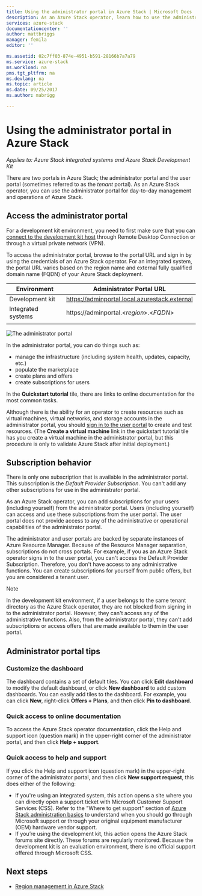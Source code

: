 ```yaml
---
title: Using the administrator portal in Azure Stack | Microsoft Docs
description: As an Azure Stack operator, learn how to use the administrator portal.
services: azure-stack
documentationcenter: ''
author: mattbriggs
manager: femila
editor: ''

ms.assetid: 02c7ff03-874e-4951-b591-28166b7a7a79
ms.service: azure-stack
ms.workload: na
pms.tgt_pltfrm: na
ms.devlang: na
ms.topic: article
ms.date: 09/25/2017
ms.author: mabrigg

---
```

# Using the administrator portal in Azure Stack

*Applies to: Azure Stack integrated systems and Azure Stack Development Kit*

There are two portals in Azure Stack; the administrator portal and the user portal (sometimes referred to as the *tenant* portal). As an Azure Stack operator, you can use the administrator portal for day-to-day management and operations of Azure Stack. 

## Access the administrator portal

For a development kit environment, you need to first make sure that you can [connect to the development kit host](azure-stack-connect-azure-stack.md) through Remote Desktop Connection or through a virtual private network (VPN).

To access the administrator portal, browse to the portal URL and sign in by using the credentials of an Azure Stack operator. For an integrated system, the portal URL varies based on the region name and external fully qualified domain name (FQDN) of your Azure Stack deployment.

| Environment | Administrator Portal URL |   
| -- | -- | 
| Development kit| https://adminportal.local.azurestack.external  |
| Integrated systems | https://adminportal.&lt;*region*&gt;.&lt;*FQDN*&gt; | 
| | |

 ![The administrator portal](media/azure-stack-manage-portals/image1.png)

In the administrator portal, you can do things such as:

* manage the infrastructure (including system health, updates, capacity, etc.)
* populate the marketplace
* create plans and offers
* create subscriptions for users

In the **Quickstart tutorial** tile, there are links to online documentation for the most common tasks.
 
Although there is the ability for an operator to create resources such as virtual machines, virtual networks, and storage accounts in the administrator portal, you should [sign in to the user portal](user/azure-stack-use-portal.md) to create and test resources. (The **Create a virtual machine** link in the quickstart tutorial tile has you create a virtual machine in the administrator portal, but this procedure is only to validate Azure Stack after initial deployment.)

## Subscription behavior
 
There is only one subscription that is available in the administrator portal. This subscription is the *Default Provider Subscription*. You can't add any other subscriptions for use in the administrator portal.

As an Azure Stack operator, you can add subscriptions for your users (including yourself) from the administrator portal. Users (including yourself) can access and use these subscriptions from the user portal. The user portal does not provide access to any of the administrative or operational capabilities of the administrator portal.

The administrator and user portals are backed by separate instances of Azure Resource Manager. Because of the Resource Manager separation, subscriptions do not cross portals. For example, if you as an Azure Stack operator signs in to the user portal, you can't access the Default Provider Subscription. Therefore, you don't have access to any administrative functions. You can create subscriptions for yourself from public offers, but you are considered a tenant user.

  >[!NOTE]
  In the development kit environment, if a user belongs to the same tenant directory as the Azure Stack operator, they are not blocked from signing in to the administrator portal. However, they can't access any of the administrative functions. Also, from the administrator portal, they can't add subscriptions or access offers that are made available to them in the user portal.

## Administrator portal tips

### Customize the dashboard

The dashboard contains a set of default tiles. You can click **Edit dashboard** to modify the default dashboard, or click **New dashboard** to add custom dashboards. You can easily add tiles to the dashboard. For example, you can click **New**, right-click **Offers + Plans**, and then click **Pin to dashboard**.

### Quick access to online documentation

To access the Azure Stack operator documentation, click the Help and support icon (question mark) in the upper-right corner of the administrator portal, and then click **Help + support**.

### Quick access to help and support

If you click the Help and support icon (question mark) in the upper-right corner of the administrator portal, and then click **New support request**, this does either of the following:

- If you're using an integrated system, this action opens a site where you can directly open a support ticket with Microsoft Customer Support Services (CSS). Refer to the "Where to get support" section of [Azure Stack administration basics](azure-stack-manage-basics.md) to understand when you should go through Microsoft support or through your original equipment manufacturer (OEM) hardware vendor support.
- If you’re using the development kit, this action opens the Azure Stack forums site directly. These forums are regularly monitored. Because the development kit is an evaluation environment, there is no official support offered through Microsoft CSS.

## Next steps

- [Region management in Azure Stack](azure-stack-region-management.md)
